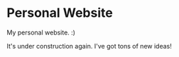 # Personal Website

My personal website. :)

It's under construction again. I've got tons of new ideas!
